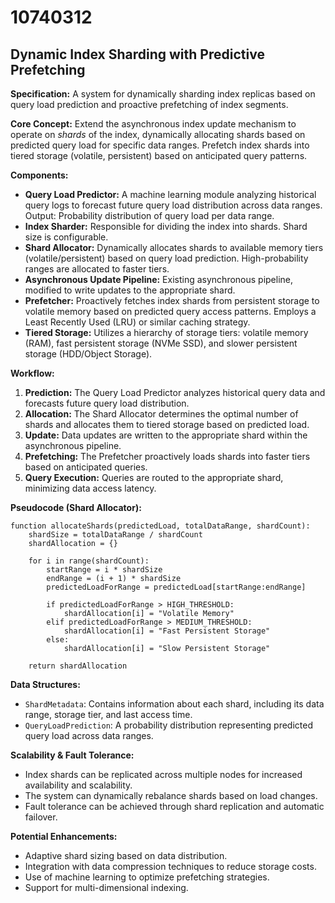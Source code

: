 # 10740312

## Dynamic Index Sharding with Predictive Prefetching

**Specification:** A system for dynamically sharding index replicas based on query load prediction and proactive prefetching of index segments.

**Core Concept:** Extend the asynchronous index update mechanism to operate on *shards* of the index, dynamically allocating shards based on predicted query load for specific data ranges. Prefetch index shards into tiered storage (volatile, persistent) based on anticipated query patterns.

**Components:**

*   **Query Load Predictor:** A machine learning module analyzing historical query logs to forecast future query load distribution across data ranges. Output: Probability distribution of query load per data range.
*   **Index Sharder:** Responsible for dividing the index into shards. Shard size is configurable.
*   **Shard Allocator:** Dynamically allocates shards to available memory tiers (volatile/persistent) based on query load prediction. High-probability ranges are allocated to faster tiers.
*   **Asynchronous Update Pipeline:**  Existing asynchronous pipeline, modified to write updates to the appropriate shard.
*   **Prefetcher:** Proactively fetches index shards from persistent storage to volatile memory based on predicted query access patterns.  Employs a Least Recently Used (LRU) or similar caching strategy.
*   **Tiered Storage:** Utilizes a hierarchy of storage tiers: volatile memory (RAM), fast persistent storage (NVMe SSD), and slower persistent storage (HDD/Object Storage).

**Workflow:**

1.  **Prediction:** The Query Load Predictor analyzes historical query data and forecasts future query load distribution.
2.  **Allocation:** The Shard Allocator determines the optimal number of shards and allocates them to tiered storage based on predicted load.
3.  **Update:** Data updates are written to the appropriate shard within the asynchronous pipeline.
4.  **Prefetching:** The Prefetcher proactively loads shards into faster tiers based on anticipated queries.
5.  **Query Execution:** Queries are routed to the appropriate shard, minimizing data access latency.

**Pseudocode (Shard Allocator):**

```
function allocateShards(predictedLoad, totalDataRange, shardCount):
    shardSize = totalDataRange / shardCount
    shardAllocation = {}

    for i in range(shardCount):
        startRange = i * shardSize
        endRange = (i + 1) * shardSize
        predictedLoadForRange = predictedLoad[startRange:endRange]

        if predictedLoadForRange > HIGH_THRESHOLD:
            shardAllocation[i] = "Volatile Memory"
        elif predictedLoadForRange > MEDIUM_THRESHOLD:
            shardAllocation[i] = "Fast Persistent Storage"
        else:
            shardAllocation[i] = "Slow Persistent Storage"

    return shardAllocation
```

**Data Structures:**

*   `ShardMetadata`: Contains information about each shard, including its data range, storage tier, and last access time.
*   `QueryLoadPrediction`: A probability distribution representing predicted query load across data ranges.

**Scalability & Fault Tolerance:**

*   Index shards can be replicated across multiple nodes for increased availability and scalability.
*   The system can dynamically rebalance shards based on load changes.
*   Fault tolerance can be achieved through shard replication and automatic failover.

**Potential Enhancements:**

*   Adaptive shard sizing based on data distribution.
*   Integration with data compression techniques to reduce storage costs.
*   Use of machine learning to optimize prefetching strategies.
*   Support for multi-dimensional indexing.